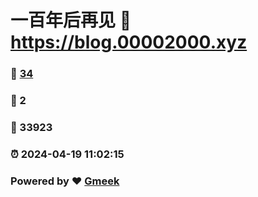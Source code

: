 # 一百年后再见 :link: https://blog.00002000.xyz 
### :page_facing_up: [34](https://blog.00002000.xyz/tag.html) 
### :speech_balloon: 2 
### :hibiscus: 33923 
### :alarm_clock: 2024-04-19 11:02:15 
### Powered by :heart: [Gmeek](https://github.com/Meekdai/Gmeek)
